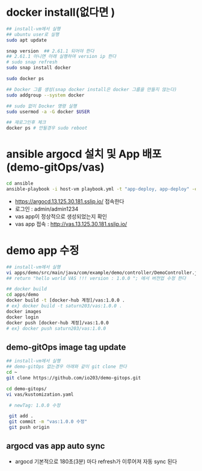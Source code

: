 # docker install(없다면 )
```sh
## install-vm에서 실행 
## ubuntu user로 실행 
sudo apt update

snap version  ## 2.61.1 되어야 한다 
## 2.61.1 아니면 아래 실행하여 version ip 한다 
# sudo snap refresh
sudo snap install docker 

sudo docker ps 

## Docker 그룹 생성(snap docker install은 docker 그룹을 만들지 않는다)
sudo addgroup --system docker

## sudo 없이 Docker 명령 실행
sudo usermod -a -G docker $USER

## 재로그인후 체크 
docker ps # 안될경우 sudo reboot 
```

# ansible argocd 설치 및 App 배포 (demo-gitOps/vas)
```sh
cd ansible
ansible-playbook -i host-vm playbook.yml -t "app-deploy, app-deploy" -e "@vars.yml"
```
- https://argocd.13.125.30.181.sslip.io/ 접속한다 
- 로그인 : admin/admin1234
- vas app이 정상적으로 생성되었는지 확인
- vas app 접속 : http://vas.13.125.30.181.sslip.io/

# demo app 수정 
```sh
## install-vm에서 실행 
vi apps/demo/src/main/java/com/example/demo/controller/DemoController.java
## return "hello world VAS !!! version : 1.0.0 "; 에서 버전업 수정 한다 

## docker build 
cd apps/demo
docker build -t [docker-hub 계정]/vas:1.0.0 . 
# ex} docker build -t saturn203/vas:1.0.0 . 
docker images
docker login 
docker push [docker-hub 계정]/vas:1.0.0
# ex} docker push saturn203/vas:1.0.0  
```

## demo-gitOps image tag update 
```sh
## install-vm에서 실행 
## demo-gitOps 없는경우 아래와 같이 git clone 한다 
cd ~
git clone https://github.com/io203/demo-gitops.git 

cd demo-gitops/
vi vas/kustomization.yaml

 # newTag: 1.0.0 수정

 git add . 
 git commit -m "vas:1.0.0 수정"
 git push origin
```

## argocd vas app auto sync
- argocd 기본적으로 180초(3분) 마다 refresh가 이루어져 자동 sync 된다  





